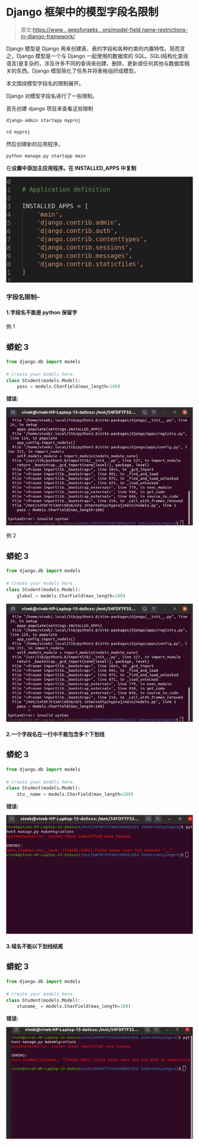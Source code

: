 # Django 框架中的模型字段名限制

> 原文:[https://www . geesforgeks . org/model-field name-restrictions-in-django-framework/](https://www.geeksforgeeks.org/model-fieldname-restrictions-in-django-framework/)

Django 模型是 Django 用来创建表、表的字段和各种约束的内置特性。简而言之，Django 模型是一个与 Django 一起使用的数据库的 SQL。SQL(结构化查询语言)是复杂的，涉及许多不同的查询来创建、删除、更新或任何其他与数据库相关的东西。Django 模型简化了任务并将表格组织成模型。

本文围绕模型字段名的限制展开。

Django 对模型字段名进行了一些限制。

首先创建 django 项目来查看这些限制

```py
django-admin startapp myproj
```

```py
cd myproj
```

然后创建新的应用程序。

```py
python manage.py startapp main
```

在**设置中添加主应用程序。在 INSTALLED_APPS 中复制**

![](img/cc260895d9b58daab438c41ac83ed888.png)

### **字段名限制–**

#### 1.字段名不能是 python 保留字

例 1

## 蟒蛇 3

```py
from django.db import models

# Create your models here.
class Student(models.Model):
    pass = models.CharField(max_length=100)
```

**错误:**

![](img/88c6d8024b1eb65301b449eef1e86291.png)

例 2

## 蟒蛇 3

```py
from django.db import models

# Create your models here.
class Student(models.Model):
    global = models.CharField(max_length=100)
```

![](img/88c6d8024b1eb65301b449eef1e86291.png)

#### 2.一个字段名在一行中不能包含多个下划线

## 蟒蛇 3

```py
from django.db import models

# Create your models here.
class Student(models.Model):
    stu__name = models.CharField(max_length=100)
```

**错误:**

![](img/5afb5c5eb15fffef43818fa87680022a.png)

#### 3.域名不能以下划线结尾

## 蟒蛇 3

```py
from django.db import models

# Create your models here.
class Student(models.Model):
    stuname_ = models.CharField(max_length=100)
```

**错误:**

![](img/ca6998d148985066932ae881bfd684a6.png)